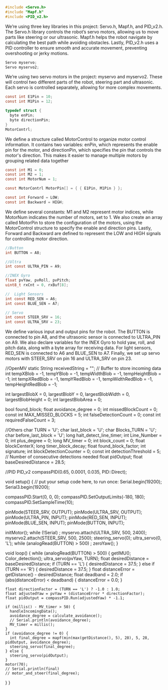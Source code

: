 ```c
#include <Servo.h>
#include "Mapf.h"
#include <PID_v2.h>
```
We’re using three key libraries in this project: Servo.h, Mapf.h, and PID_v2.h. The Servo.h library controls the robot’s servo motors, allowing us to move parts like steering or our ultrasonic. Mapf.h helps the robot navigate by calculating the best path while avoiding obstacles. Lastly, PID_v2.h uses a PID controller to ensure smooth and accurate movement, preventing overshooting or jerky motions.

```c
Servo myservo;
Servo myservo2;
```
We’re using two servo motors in the project: myservo and myservo2. These will control two different parts of the robot, steering part and ultrasonic. Each servo is controlled separately, allowing for more complex movements.

```c
const int E1Pin = 10;
const int M1Pin = 12;
```
```c
typedef struct {
  byte enPin;
  byte directionPin;
}
MotorContrl;
```
We define a structure called MotorControl to organize motor control information. It contains two variables: enPin, which represents the enable pin for the motor, and directionPin, which specifies the pin that controls the motor's direction. This makes it easier to manage multiple motors by grouping related data together

```c
const int M1 = 0;
const int M2 = 1;
const int MotorNum = 1;

const MotorContrl MotorPin[] = { { E1Pin, M1Pin } };

const int Forward = LOW;
const int Backward = HIGH;
```
We define several constants: M1 and M2 represent motor indices, while MotorNum indicates the number of motors, set to 1. We also create an array called MotorPin to store the configuration of the motors, using the MotorControl structure to specify the enable and direction pins. Lastly, Forward and Backward are defined to represent the LOW and HIGH signals for controlling motor direction.

```c
//Button
int BUTTON = A8;

//Ultra
int const ULTRA_PIN = A9;

//INEX Gyro
float pvYaw, pvRoll, pvPitch;
uint8_t rxCnt = 0, rxBuf[8];

//  Light Sensors
int const RED_SEN = A6;
int const BLUE_SEN = A7;

// Servo
int const STEER_SRV = 16;
int const ULTRA_SRV = 23;
```
We define various input and output pins for the robot. The BUTTON is connected to pin A8, and the ultrasonic sensor is connected to ULTRA_PIN on A9. We also declare variables for the INEX Gyro to hold yaw, roll, and pitch data, along with a byte array for receiving data. For light sensors, RED_SEN is connected to A6 and BLUE_SEN to A7. Finally, we set up servo motors with STEER_SRV on pin 16 and ULTRA_SRV on pin 23.

//OpenMV
static String receivedString = "";  // Buffer to store incoming data
int tempXBlob = -1, tempYBlob = -1, tempWidthBlob = -1, tempHeightBlob = -1;
int tempXRedBlob = -1, tempYRedBlob = -1, tempWidthRedBlob = -1, tempHeightRedBlob = -1;

int largestBlobX = 0, largestBlobY = 0, largestBlobWidth = 0, largestBlobHeight = 0;
int largestBlobArea = 0;

bool found_block;
float avoidance_degree = 0;
int missedBlockCount = 0;
const int MAX_MISSED_BLOCKS = 5;
int falseDetectionCount = 0;
const int requiredFalseCount = 3;

//Others
char TURN = 'U';
char last_block = 'U';
char Blocks_TURN = 'U';
char before_last_block = 'U';
long halt_detect_line_timer;
int Line_Number = 0;
int plus_degree = 0;
long MV_timer = 0;
int block_count = 0;
float blockCenterX;
long timer_block_decay;
float found_block_factor;
int signature;
int blockDetectionCounter = 0;
const int detectionThreshold = 5;  // Number of consecutive detections needed
float pidOutput;
float baseDesiredDistance = 28.5;

//PID
PID_v2 compassPID(0.65, 0.0001, 0.035, PID::Direct);

void setup() {
  // put your setup code here, to run once:
  Serial.begin(19200);
  Serial3.begin(19200);

  compassPID.Start(0, 0, 0);
  compassPID.SetOutputLimits(-180, 180);
  compassPID.SetSampleTime(10);

  pinMode(STEER_SRV, OUTPUT);
  pinMode(ULTRA_SRV, OUTPUT);
  pinMode(ULTRA_PIN, INPUT);
  pinMode(RED_SEN, INPUT);
  pinMode(BLUE_SEN, INPUT);
  pinMode(BUTTON, INPUT);

  initMotor();
  while (!Serial)
    ;
  myservo.attach(ULTRA_SRV, 500, 2400);
  myservo2.attach(STEER_SRV, 500, 2500);
  steering_servo(0);
  ultra_servo(0, 'L');
  while (analogRead(BUTTON) > 500)
    ;
  zeroYaw();
}

void loop() {
  while (analogRead(BUTTON) > 500) {
    getIMU();
    Color_detection();
    ultra_servo(pvYaw, TURN);
    float desiredDistance = baseDesiredDistance;
    if (TURN == 'L') {
      desiredDistance = 37.5;
    } else if (TURN == 'R') {
      desiredDistance = 37.5;
    }
    float distanceError = getDistance() - desiredDistance;
    float deadband = 2.0;
    if (abs(distanceError) < deadband) {
      distanceError = 0.0;
    }

    float directionFactor = (TURN == 'L') ? -1.0 : 1.0;
    float adjustedYaw = pvYaw + (distanceError * directionFactor);
    float pidOutput = compassPID.Run(adjustedYaw) * -1.1;

    if (millis() - MV_timer > 50) {
      handleIncomingData();
      avoidance_degree = calculate_avoidance();
      // Serial.println(avoidance_degree);
      MV_timer = millis();
    }
    if (avoidance_degree != 0) {
      int final_degree = mapf(min(max(getDistance(), 5), 28), 5, 28, pidOutput, avoidance_degree);
      steering_servo(final_degree);
    } else {
      steering_servo(pidOutput);
    }
    motor(70);
    // Serial.println(final)
    // motor_and_steer(final_degree);
  }
}
